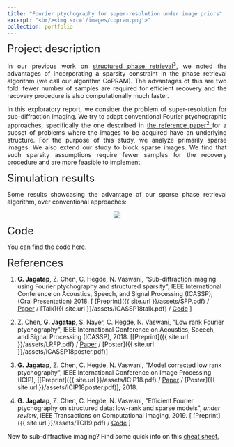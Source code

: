 ```yaml
---
title: "Fourier ptychography for super-resolution under image priors"
excerpt: "<br/><img src='/images/copram.png'>"
collection: portfolio
---
```



<font size="+2"> Project description </font>

<p style='text-align: justify;'>
In our previous work on <a target="_blank" href='https://arxiv.org/abs/1705.06412'> structured phase retrieval<sup>3</sup></a>, we noted the advantages of incorporating a sparsity constraint in the phase retrieval algorithm (we call our algorithm CoPRAM). The advantages of this are two fold: fewer number of samples are required for efficient recovery and the recovery procedure is also computationally much faster. </p>

<p style='text-align: justify;'>
In this exploratory report, we consider the problem of super-resolution for sub-diffraction imaging. We try to adapt conventional Fourier ptychographic approaches, specifically the one described in <a target="_blank" href='https://arxiv.org/abs/1510.08470'>the reference paper<sup>2</sup> </a> for a subset of problems where the
images to be acquired have an underlying structure. For the purpose of this study, we analyze primarily sparse images. We also extend our study to block sparse images. We find that such sparsity assumptions require fewer samples for the recovery procedure and are more feasible to implement.</p>

<font size="+2"> Simulation results </font>

<p style='text-align: justify;'>
Some results showcasing the advantage of our sparse phase retrieval algorithm, over conventional approaches: </p>

<div style="text-align: center;">
<img src="{{ site.url }}/assets/copram.png"/>
</div>

<font size="+2"> Code </font>

You can find the code <a target="_blank" href='https://github.com/GauriJagatap/copram-for-ptycho'>here</a>.

<font size="+2"> References </font>

1. **G. Jagatap**, Z. Chen, C. Hegde, N. Vaswani, "Sub-diffraction imaging using Fourier ptychography
and structured sparsity", IEEE International Conference on Acoustics, Speech, and Signal Processing (ICASSP), (Oral Presentation) 2018. [ [Preprint]({{ site.url }}/assets/SFP.pdf) / <a target="_blank" href='https://ieeexplore.ieee.org/document/8461302'>Paper</a> / [Talk]({{ site.url }}/assets/ICASSP18talk.pdf) / <a target="_blank" href='https://github.com/GauriJagatap/copram-for-ptycho'>Code</a> ]

2. Z. Chen, **G. Jagatap**, S. Nayer, C. Hegde, N. Vaswani, "Low rank Fourier ptychography", IEEE International Conference on Acoustics, Speech, and Signal Processing (ICASSP), 2018. [[Preprint]({{ site.url }}/assets/LRFP.pdf) / <a target="_blank" href='https://ieeexplore.ieee.org/document/8462480'>Paper</a> / [Poster]({{ site.url }}/assets/ICASSP18poster.pdf)]

3. **G. Jagatap**, Z. Chen, C. Hegde, N. Vaswani, "Model corrected low rank ptychography",  IEEE International Conference on Image Processing (ICIP), [[Preprint]({{ site.url }}/assets/ICIP18.pdf) / <a target="_blank" href='https://ieeexplore.ieee.org/document/8451403'>Paper</a> / [Poster]({{ site.url }}/assets/ICIP18poster.pdf)], 2018.


4. **G. Jagatap**, Z. Chen, C. Hegde, N. Vaswani, "Efficient Fourier ptychography on structured data: low-rank and sparse models", *under review*,  IEEE Transactions on Computational Imaging, 2019. [ [Preprint]({{ site.url }}/assets/TCI19.pdf) / <a target="_blank" href='https://github.com/GauriJagatap/copram-for-ptycho'>Code</a> ]

New to sub-diffractive imaging? Find some quick info on this <a target="_blank" href='https://docs.google.com/document/d/1Lr3UwDjWWkiqotms7-4pSN835EvrSuKECAPUtXfWmEI/edit?usp=sharing'>cheat sheet.</a>

